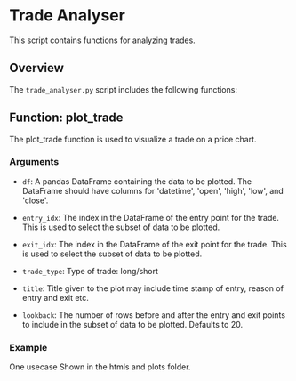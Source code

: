 # Trade Analyser

This script contains functions for analyzing trades. 

## Overview

The `trade_analyser.py` script includes the following functions:

## Function: plot_trade

The plot_trade function is used to visualize a trade on a price chart.

### Arguments

- `df`: A pandas DataFrame containing the data to be plotted. The DataFrame should have columns for 'datetime', 'open', 'high', 'low', and 'close'.

- `entry_idx`: The index in the DataFrame of the entry point for the trade. This is used to select the subset of data to be plotted.

- `exit_idx`: The index in the DataFrame of the exit point for the trade. This is used to select the subset of data to be plotted.

- `trade_type`: Type of trade: long/short
- `title`: Title given to the plot may include time stamp of entry, reason of entry and exit etc.

- `lookback`: The number of rows before and after the entry and exit points to include in the subset of data to be plotted. Defaults to 20.

### Example
One usecase Shown in the htmls and plots folder. 
